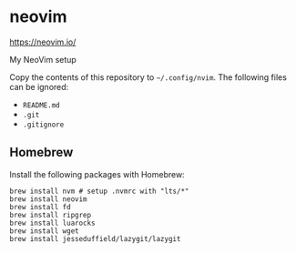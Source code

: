 # neovim

https://neovim.io/

My NeoVim setup

Copy the contents of this repository to `~/.config/nvim`.
The following files can be ignored:

- `README.md`
- `.git`
- `.gitignore`

## Homebrew

Install the following packages with Homebrew:

```shell
brew install nvm # setup .nvmrc with "lts/*"
brew install neovim
brew install fd
brew install ripgrep
brew install luarocks
brew install wget
brew install jesseduffield/lazygit/lazygit
```
